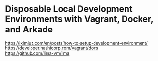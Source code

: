 # Disposable Local Development Environments with Vagrant, Docker, and Arkade
https://iximiuz.com/en/posts/how-to-setup-development-environment/ \
https://developer.hashicorp.com/vagrant/docs \
https://github.com/lima-vm/lima
